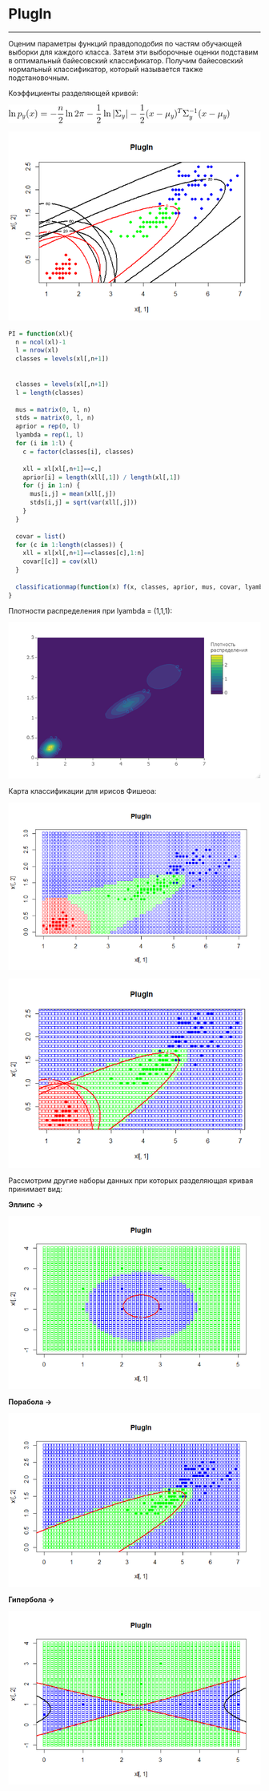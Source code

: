 # PlugIn

---

Оценим параметры функций правдоподобия по частям обучающей выборки  для каждого класса. Затем эти выборочные оценки подставим в оптимальный байесовский классификатор. Получим байесовский нормальный классификатор, который называется также подстановочным.

Коэффициенты разделяющей кривой:

![На обеде!](/PlugIn/PIf220.gif)

![На обеде!](/PlugIn/PIRP.png)

```R
PI = function(xl){
  n = ncol(xl)-1
  l = nrow(xl)
  classes = levels(xl[,n+1])
  
  
  classes = levels(xl[,n+1])
  l = length(classes)
  
  mus = matrix(0, l, n)
  stds = matrix(0, l, n)
  aprior = rep(0, l)
  lyambda = rep(1, l)
  for (i in 1:l) {
    c = factor(classes[i], classes)
    
    xll = xl[xl[,n+1]==c,]
    aprior[i] = length(xll[,1]) / length(xl[,1])
    for (j in 1:n) {
      mus[i,j] = mean(xll[,j])
      stds[i,j] = sqrt(var(xll[,j]))
    }
  }
  
  covar = list()
  for (c in 1:length(classes)) {
    xll = xl[xl[,n+1]==classes[c],1:n]
    covar[[c]] = cov(xll)
  }
  
  classificationmap(function(x) f(x, classes, aprior, mus, covar, lyambda), xl)
}
```

Плотности распределения при lyambda = (1,1,1):

![На обеде!](/PlugIn/PI1.png)

Карта классификации для ирисов Фишеоа:

![На обеде!](/PlugIn/PI11.png)

![На обеде!](/PlugIn/PGL.png)

Рассмотрим другие наборы данных при которых разделяющая кривая принимает вид:

**Эллипс ->**

![На обеде!](/PlugIn/PI31.png)

**Порабола ->**

![На обеде!](/PlugIn/PI41.png)

**Гипербола ->**

![На обеде!](/PlugIn/PI51.png)
